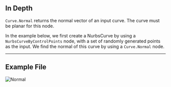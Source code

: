 ## In Depth
`Curve.Normal` returns the normal vector of an input curve. The curve must be planar for this node.

In the example below, we first create a NurbsCurve by using a `NurbsCurveByControlPoints` node, with a set of randomly generated points as the input. We find the normal of this curve by using a `Curve.Normal` node.

___
## Example File

![Normal](./Autodesk.DesignScript.Geometry.Curve.Normal_img.jpg)

